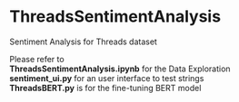 # ThreadsSentimentAnalysis
Sentiment Analysis for Threads dataset  <br>

  Please refer to   <br>
  __ThreadsSentimentAnalysis.ipynb__ for the Data Exploration  <br>
  __sentiment_ui.py__ for an user interface to test strings  <br>
  __ThreadsBERT.py__ is for the fine-tuning BERT model  <br>
